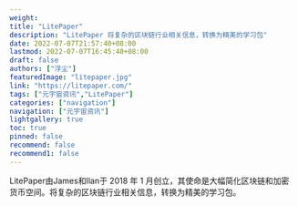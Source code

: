 ```yaml
---
weight: 
title: "LitePaper"
description: "LitePaper 将复杂的区块链行业相关信息，转换为精美的学习包"
date: 2022-07-07T21:57:40+08:00
lastmod: 2022-07-07T16:45:40+08:00
draft: false
authors: ["浮尘"]
featuredImage: "litepaper.jpg"
link: "https://litepaper.com/"
tags: ["元宇宙资讯","LitePaper"]
categories: ["navigation"]
navigation: ["元宇宙资讯"]
lightgallery: true
toc: true
pinned: false
recommend: false
recommend1: false
---
```

LitePaper由James和Ilan于 2018 年 1 月创立，其使命是大幅简化区块链和加密货币空间。将复杂的区块链行业相关信息，转换为精美的学习包。
